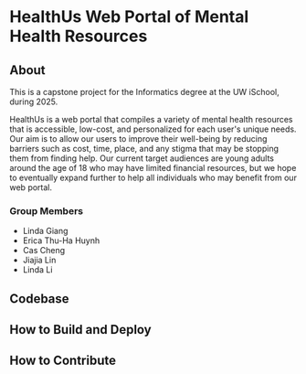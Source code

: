# HealthUs Web Portal of Mental Health Resources 

## About 
This is a capstone project for the Informatics degree at the UW iSchool, during 2025. 

HealthUs is a web portal that compiles a variety of mental health resources that is accessible, low-cost, and personalized for each user's unique needs. Our aim is to allow our users to improve their well-being by reducing barriers such as cost, time, place, and any stigma that may be stopping them from finding help. 
Our current target audiences are young adults around the age of 18 who may have limited financial resources, but we hope to eventually expand further to help all individuals who may benefit from our web portal. 

### Group Members 
- Linda Giang
- Erica Thu-Ha Huynh
- Cas Cheng
- Jiajia Lin
- Linda Li

## Codebase 

## How to Build and Deploy

## How to Contribute